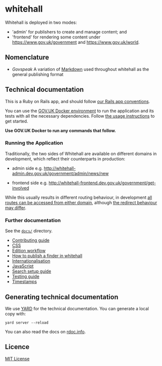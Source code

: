 # whitehall

Whitehall is deployed in two modes:

- 'admin' for publishers to create and manage content; and
- 'frontend' for rendering some content under https://www.gov.uk/government and https://www.gov.uk/world.

## Nomenclature

- *Govspeak* A variation of [Markdown](https://daringfireball.net/projects/markdown) used throughout whitehall as the general publishing format

## Technical documentation

This is a Ruby on Rails app, and should follow [our Rails app conventions](https://docs.publishing.service.gov.uk/manual/conventions-for-rails-applications.html).

You can use the [GOV.UK Docker environment](https://github.com/alphagov/govuk-docker) to run the application and its tests with all the necessary dependencies. Follow [the usage instructions](https://github.com/alphagov/govuk-docker#usage) to get started.

**Use GOV.UK Docker to run any commands that follow.**

### Running the Application

Traditionally, the two sides of Whitehall are available on different domains in development, which reflect their counterparts in production:

- admin side e.g. <http://whitehall-admin.dev.gov.uk/government/admin/news/new>

- frontend side e.g. <http://whitehall-frontend.dev.gov.uk/government/get-involved>

While this usually results in different routing behaviour, in development [all routes can be accessed from either domain](https://github.com/alphagov/whitehall/blob/530abc13018145a6efe6ab4a19f6210254e2e304/config/routes.rb#L3-L5), although [the redirect behaviour may differ](https://github.com/alphagov/whitehall/blob/530abc13018145a6efe6ab4a19f6210254e2e304/config/routes.rb#L25-L28).

### Further documentation

See the [`docs/`](docs/) directory.

- [Contributing guide](CONTRIBUTING.md)
- [CSS](docs/css.md)
- [Edition workflow](docs/edition_workflow.md)
- [How to publish a finder in whitehall](docs/finders.md)
- [Internationalisation](docs/internationalisation_guide.md)
- [JavaScript](docs/javascript.md)
- [Search setup guide](docs/search_setup_guide.md)
- [Testing guide](docs/testing_guide.md)
- [Timestamps](docs/timestamps.md)

## Generating technical documentation

We use [YARD](https://github.com/lsegal/yard) for the technical documentation. You can generate a local copy with:

    yard server --reload

You can also read the docs on [rdoc.info](http://rdoc.info/github/alphagov/whitehall/frames).

## Licence

[MIT License](LICENCE)
